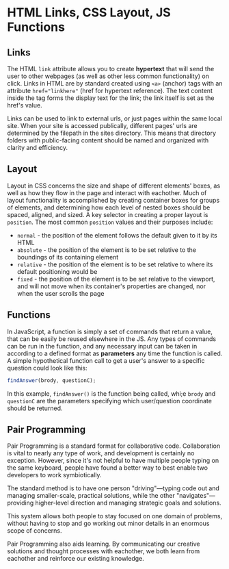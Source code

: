 # HTML Links, CSS Layout, JS Functions

## Links

The HTML `link` attribute allows you to create **hypertext** that will send the user to other webpages (as well as other less common functionality) on click. Links in HTML are by standard created using `<a>` (anchor) tags with an attribute `href="linkhere"` (href for hypertext reference). The text content inside the tag forms the display text for the link; the link itself is set as the href's value.

Links can be used to link to external urls, or just pages within the same local site. When your site is accessed publically, different pages' urls are determined by the filepath in the sites directory. This means that directory folders with public-facing content should be named and organized with clarity and efficiency.

## Layout

Layout in CSS concerns the size and shape of different elements' boxes, as well as how they flow in the page and interact with eachother. Much of layout functionality is accomplished by creating container boxes for groups of elements, and determining how each level of nested boxes should be spaced, aligned, and sized. A key selector in creating a proper layout is `position`. The most common `position` values and their purposes include:

- `normal` - the position of the element follows the default given to it by its HTML
- `absolute` - the position of the element is to be set relative to the boundings of its containing element
- `relative` - the position of the element is to be set relative to where its default positioning would be
- `fixed` - the position of the element is to be set relative to the viewport, and will not move when its container's properties are changed, nor when the user scrolls the page

## Functions

In JavaScript, a function is simply a set of commands that return a value, that can be easily be reused elsewhere in the JS. Any types of commands can be run in the function, and any necessary input can be taken in according to a defined format as **parameters** any time the function is called. A simple hypothetical function call to get a user's answer to a specific question could look like this:

```js
findAnswer(brody, questionC);
```

In this example, `findAnswer()` is the function being called, whi;e `brody` and `questionC` are the parameters specifying which user/question coordinate should be returned.

## Pair Programming

Pair Programming is a standard format for collaborative code. Collaboration is vital to nearly any type of work, and development is certainly no exception. However, since it's not helpful to have multiple people typing on the same keyboard, people have found a better way to best enable two developers to work symbiotically.

The standard method is to have one person "driving"—typing code out and managing smaller-scale, practical solutions, while the other "navigates"—providing higher-level direction and managing strategic goals and solutions.

This system allows both people to stay focused on one domain of problems, without having to stop and go working out minor details in an enormous scope of concerns.

Pair Programming also aids learning. By communicating our creative solutions and thought processes with eachother, we both learn from eachother and reinforce our existing knowledge.